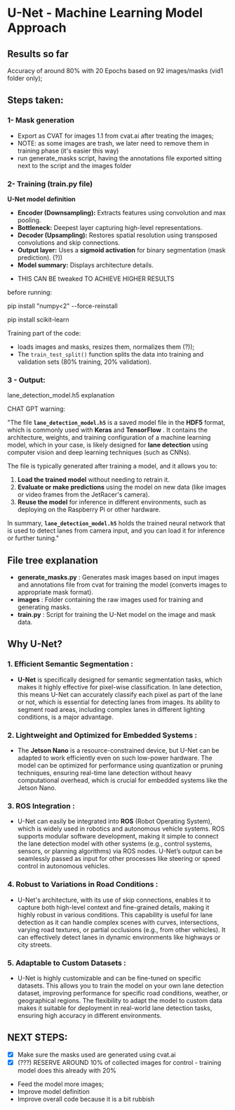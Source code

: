 # U-Net - Machine Learning Model Approach

## Results so far

Accuracy of around 80% with 20 Epochs based on 92 images/masks (vid1 folder only);

## Steps taken:

### 1- Mask generation

- Export as CVAT for images 1.1 from cvat.ai after treating the images;
- NOTE: as some images are trash, we later need to remove them in training phase (it's easier this way)
- run generate_masks script, having the annotations file exported sitting next to the script and the images folder

### 2- Training (train.py file)

**U-Net model definition**

* **Encoder (Downsampling):** Extracts features using convolution and max pooling.
* **Bottleneck:** Deepest layer capturing high-level representations.
* **Decoder (Upsampling):** Restores spatial resolution using transposed convolutions and skip connections.
* **Output layer:** Uses a **sigmoid activation** for binary segmentation (mask prediction). (?))
* **Model summary:** Displays architecture details.

- THIS CAN BE tweaked TO ACHIEVE HIGHER RESULTS

before running:

pip install "numpy<2" --force-reinstall

pip install scikit-learn

Training part of the code:

- loads images and masks, resizes them, normalizes them (?));
- The `train_test_split()` function splits the data into training and validation sets (80% training, 20% validation).

### 3 - Output:

lane_detection_model.h5 explanation

CHAT GPT warning:

"The file **`lane_detection_model.h5`** is a saved model file in the **HDF5** format, which is commonly used with **Keras** and  **TensorFlow** . It contains the architecture, weights, and training configuration of a machine learning model, which in your case, is likely designed for **lane detection** using computer vision and deep learning techniques (such as CNNs).

The file is typically generated after training a model, and it allows you to:

1. **Load the trained model** without needing to retrain it.
2. **Evaluate or make predictions** using the model on new data (like images or video frames from the JetRacer's camera).
3. **Reuse the model** for inference in different environments, such as deploying on the Raspberry Pi or other hardware.

In summary, **`lane_detection_model.h5`** holds the trained neural network that is used to detect lanes from camera input, and you can load it for inference or further tuning."

## File tree explanation

* **generate_masks.py** : Generates mask images based on input images and annotations file from cvat for training the model (converts images to appropriate mask format).
* **images** : Folder containing the raw images used for training and generating masks.
* **train.py** : Script for training the U-Net model on the image and mask data.

## Why U-Net?

### 1.  **Efficient Semantic Segmentation** :

* **U-Net** is specifically designed for semantic segmentation tasks, which makes it highly effective for pixel-wise classification. In lane detection, this means U-Net can accurately classify each pixel as part of the lane or not, which is essential for detecting lanes from images. Its ability to segment road areas, including complex lanes in different lighting conditions, is a major advantage.

### 2.  **Lightweight and Optimized for Embedded Systems** :

* The **Jetson Nano** is a resource-constrained device, but U-Net can be adapted to work efficiently even on such low-power hardware. The model can be optimized for performance using quantization or pruning techniques, ensuring real-time lane detection without heavy computational overhead, which is crucial for embedded systems like the Jetson Nano.

### 3.  **ROS Integration** :

* U-Net can easily be integrated into **ROS** (Robot Operating System), which is widely used in robotics and autonomous vehicle systems. ROS supports modular software development, making it simple to connect the lane detection model with other systems (e.g., control systems, sensors, or planning algorithms) via ROS nodes. U-Net’s output can be seamlessly passed as input for other processes like steering or speed control in autonomous vehicles.

### 4.  **Robust to Variations in Road Conditions** :

* U-Net's architecture, with its use of skip connections, enables it to capture both high-level context and fine-grained details, making it highly robust in various conditions. This capability is useful for lane detection as it can handle complex scenes with curves, intersections, varying road textures, or partial occlusions (e.g., from other vehicles). It can effectively detect lanes in dynamic environments like highways or city streets.

### 5.  **Adaptable to Custom Datasets** :

* U-Net is highly customizable and can be fine-tuned on specific datasets. This allows you to train the model on your own lane detection dataset, improving performance for specific road conditions, weather, or geographical regions. The flexibility to adapt the model to custom data makes it suitable for deployment in real-world lane detection tasks, ensuring high accuracy in different environments.

## NEXT STEPS:

- [X] Make sure the masks used are generated using cvat.ai
- [X] (???)  RESERVE AROUND 10% of collected images for control - training model does this already with 20%

- Feed the model more images;
- Improve model definition
- Improve overall code because it is a bit rubbish
